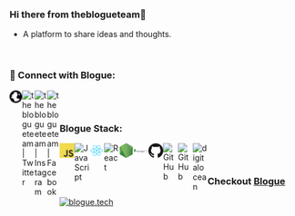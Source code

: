 ### Hi there from theblogueteam👋
- A platform to share ideas and thoughts.

<br />

### 🤝 Connect with Blogue:

[<img align="left" alt="blogue.tech" width="22px" src="https://raw.githubusercontent.com/iconic/open-iconic/master/svg/globe.svg" />][website]
[<img align="left" alt="theblogueteam| Twitter" width="22px" src="https://cdn.jsdelivr.net/npm/simple-icons@v3/icons/twitter.svg" />][twitter]
[<img align="left" alt="theblogueteam | Instagram" width="22px" src="https://cdn.jsdelivr.net/npm/simple-icons@v3/icons/instagram.svg" />][instagram]
[<img align="left" alt="theblogueteam | Facebook" width="22px" src="https://cdn.jsdelivr.net/npm/simple-icons@v3/icons/facebook.svg" />][facebook]

<br />
<br />

### Blogue Stack:


<img align="left" alt="JavaScript" width="26px" src="https://raw.githubusercontent.com/github/explore/80688e429a7d4ef2fca1e82350fe8e3517d3494d/topics/javascript/javascript.png" />
<img align="left" alt="JavaScript" width="26px" src="https://avatars2.githubusercontent.com/u/7089101?s=200&v=4" />
<img align="left" alt="React" width="26px" src="https://raw.githubusercontent.com/github/explore/80688e429a7d4ef2fca1e82350fe8e3517d3494d/topics/react/react.png" />
<img align="left" alt="React" width="26px" src="https://external-content.duckduckgo.com/iu/?u=https%3A%2F%2Fcdn.auth0.com%2Fblog%2Fnext3%2Flogo.png&f=1&nofb=1" />
<img align="left" alt="Node.js" width="26px" src="https://raw.githubusercontent.com/github/explore/80688e429a7d4ef2fca1e82350fe8e3517d3494d/topics/nodejs/nodejs.png" />
<img align="left" alt="MongoDB" width="26px" src="https://raw.githubusercontent.com/github/explore/80688e429a7d4ef2fca1e82350fe8e3517d3494d/topics/mongodb/mongodb.png" />
<img align="left" alt="GitHub" width="26px" src="https://raw.githubusercontent.com/github/explore/78df643247d429f6cc873026c0622819ad797942/topics/github/github.png" />
<img align="left" alt="GitHub" width="26px" src="https://avatars3.githubusercontent.com/u/181234?s=200&v=4" />
<img align="left" alt="GitHub" width="26px" 
src="https://external-content.duckduckgo.com/iu/?u=https%3A%2F%2Fmiro.medium.com%2Fmax%2F400%2F1*YI1tt4kGzvea-v4dAhZ90w.png&f=1&nofb=1" />
<img align="left" alt="digitalocean" width="26px" src="https://upload.wikimedia.org/wikipedia/commons/thumb/f/ff/DigitalOcean_logo.svg/1200px-DigitalOcean_logo.svg.png" />
<br />
<br />

### Checkout [Blogue](https://blogue.tech)
[<img align="center" alt="blogue.tech"  src="https://blogue.tech/static/images/logo.gif" />][website]

[website]: https://blogue.tech
[twitter]: https://twitter.com/blogue_tech
[instagram]: https://instagram.com/blogue.tech
[facebook]: https://www.facebook.com/blogue.tech




